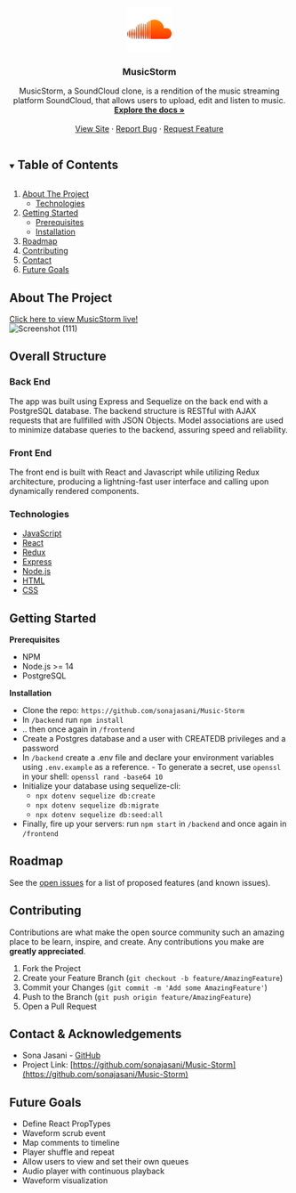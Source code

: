 <p align="center">
  <a href="https://github.com/sonajasani/Music-Storm">
    <img src="./frontend/src/components/Navigation/logo.png" alt="Logo" width="80" height="80" style="background-color:white">
  </a>

  <h3 align="center">MusicStorm</h3>

  <p align="center">
    MusicStorm, a SoundCloud clone, is a rendition of the music streaming platform SoundCloud, that allows users to upload, edit and listen to music.
    <br />
    <a href="https://github.com/sonajasani/Music-Storm"><strong>Explore the docs »</strong></a>
    <br />
    <br />
    <a href="https://github.com/sonajasani/Music-Storm">View Site</a>
    ·
    <a href="https://github.com/sonajasani/Music-Storm/issues">Report Bug</a>
    ·
    <a href="https://github.com/sonajasani/Music-Storm/issues">Request Feature</a>
  </p>
</p>


<details open="open">
  <summary><h2 style="display: inline-block">Table of Contents</h2></summary>
  <ol>
    <li>
      <a href="#about-the-project">About The Project</a>
      <ul>
        <li><a href="#built-with">Technologies</a></li>
      </ul>
    </li>
    <li>
      <a href="#getting-started">Getting Started</a>
      <ul>
        <li><a href="#prerequisites">Prerequisites</a></li>
        <li><a href="#installation">Installation</a></li>
      </ul>
    </li>
    <li><a href="#roadmap">Roadmap</a></li>
    <li><a href="#contributing">Contributing</a></li>
    <li><a href="#contact">Contact</a></li>
    <li><a href="#acknowledgements">Future Goals</a></li>
  </ol>
</details>


## About The Project


[Click here to view MusicStorm live!](https://music-storm-7.herokuapp.com/)
<br>
![Screenshot (111)](https://user-images.githubusercontent.com/99559369/172162291-b841b9fc-54ea-42de-9362-c6ceee0e2ad2.png)
</br>

## Overall Structure

### Back End

The app was built using Express and Sequelize on the back end with a PostgreSQL database.
The backend structure is RESTful with AJAX requests that are fullfilled with JSON Objects.
Model associations are used to minimize database queries to the backend, assuring speed and reliability.

### Front End

The front end is built with React and Javascript while utilizing Redux architecture, producing a lightning-fast user interface and calling upon dynamically rendered components.

### Technologies

- [JavaScript](https://www.javascript.com/)
- [React](https://reactjs.org/)
- [Redux](https://redux.js.org/)
- [Express](https://expressjs.com/)
- [Node.js](https://nodejs.org/en/)
- [HTML](https://html.com/)
- [CSS](http://www.css3.info/)


## Getting Started

**Prerequisites**
- NPM
- Node.js >= 14
- PostgreSQL 


**Installation**
- Clone the repo: `https://github.com/sonajasani/Music-Storm`
- In `/backend` run `npm install`
- .. then once again in `/frontend`
- Create a Postgres database and a user with CREATEDB privileges and a password
- In `/backend` create a .env file and declare your environment variables using `.env.example` as a reference.
        - To generate a secret, use `openssl` in your shell: `openssl rand -base64 10`
- Initialize your database using sequelize-cli: 
    -  `npx dotenv sequelize db:create`
    -  `npx dotenv sequelize db:migrate`
    -  `npx dotenv sequelize db:seed:all`
- Finally, fire up your servers: run `npm start` in `/backend` and once again in `/frontend`


## Roadmap
See the [open issues](https://github.com/sonajasani/Music-Storm/issues) for a list of proposed features (and known issues).


## Contributing

Contributions are what make the open source community such an amazing place to be learn, inspire, and create. Any contributions you make are **greatly appreciated**.
1. Fork the Project
2. Create your Feature Branch (`git checkout -b feature/AmazingFeature`)
3. Commit your Changes (`git commit -m 'Add some AmazingFeature'`)
4. Push to the Branch (`git push origin feature/AmazingFeature`)
5. Open a Pull Request


## Contact & Acknowledgements

- Sona Jasani - [GitHub](https://github.com/sonajasani)
- Project Link: [https://github.com/sonajasani/Music-Storm](https://github.com/sonajasani/Music-Storm)


## Future Goals
- Define React PropTypes
- Waveform scrub event
- Map comments to timeline
- Player shuffle and repeat
- Allow users to view and set their own queues
- Audio player with continuous playback
- Waveform visualization
